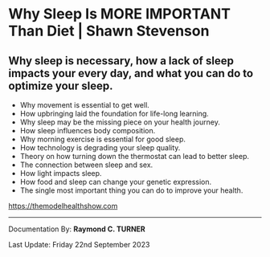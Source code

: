 # Why Sleep Is MORE IMPORTANT Than Diet | Shawn Stevenson

## Why sleep is necessary, how a lack of sleep impacts your every day, and what you can do to optimize your sleep.

* Why movement is essential to get well.
* How upbringing laid the foundation for life-long learning.
* Why sleep may be the missing piece on your health journey.
* How sleep influences body composition.
* Why morning exercise is essential for good sleep.
* How technology is degrading your sleep quality.
* Theory on how turning down the thermostat can lead to better sleep.
* The connection between sleep and sex.
* How light impacts sleep.
* How food and sleep can change your genetic expression.
* The single most important thing you can do to improve your health.



<https://themodelhealthshow.com>


---

Documentation By: **Raymond C. TURNER**

Last Update: Friday 22nd September 2023